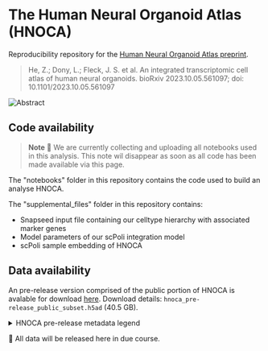 # The Human Neural Organoid Atlas (HNOCA)

Reproducibility repository for the [Human Neural Organoid Atlas preprint](https://www.biorxiv.org/content/10.1101/2023.10.05.561097v1).

> He, Z.; Dony, L.; Fleck, J. S. et al. An integrated transcriptomic cell atlas of human neural organoids. bioRxiv 2023.10.05.561097; doi: 10.1101/2023.10.05.561097

![Abstract](https://raw.githubusercontent.com/theislab/neural_organoid_atlas/main/supplemental_files/abstract.jpg)

## Code availability

> **Note**
> :construction: We are currently collecting and uploading all notebooks used in this analysis.
> This note wil disappear as soon as all code has been made available via this page.

The "notebooks" folder in this repository contains the code used to build an analyse HNOCA.

The "supplemental_files" folder in this repository contains:
* Snapseed input file containing our celltype hierarchy with associated marker genes
* Model parameters of our scPoli integration model
* scPoli sample embedding of HNOCA

## Data availability

An pre-release version comprised of the public portion of HNOCA is avalable for download [here](https://hmgubox2.helmholtz-muenchen.de/index.php/s/jWCCdr3SQP7Tprb/download/hnoca_pre-release_public_subset.h5ad). Download details: `hnoca_pre-release_public_subset.h5ad` (40.5 GB).

<details>
<summary>HNOCA pre-release metadata legend</summary>

### .obs keys legend
\* sfaira-controlled metadata, most controlled by the respective ontology. see here for more details: https://sfaira.readthedocs.io/en/latest/adding_datasets.html#dataset-or-observation-wise

\*\* original values provided in the datasets prior to ontology matching (only available for ontology-controlled sfaira metadata fields)

| .obs key | Description |
| --- | --- |
| `annot_level_1` | Level 1 of the final cell-type annotation hierarchy |
| `annot_level_2` | Level 1 of the final cell-type annotation hierarchy |
| `annot_level_3` | Level 1 of the final cell-type annotation hierarchy |
| `annot_level_4` | Level 1 of the final cell-type annotation hierarchy |
| `annot_region` | Final brain region annotation for neuronal cells |
| `assay_sc` | * |
| `assay_differentiation` | * |
| `assay_type_differentiation` | * |
| `bio_sample` | * |
| `cell_line` | * |
| `cell_type` | * |
| `development_stage` | * |
| `disease` | * |
| `ethnicity` | * |
| `gm` | * |
| `individual` | * |
| `organ` | * |
| `organism` | * |
| `sex` | * |
| `state_exact` | * |
| `sample_source` | * |
| `source_doi` | * |
| `tech_sample` | * |
| `treatment` | * |
| `assay_sc_original` | ** |
| `cell_line_original` | ** |
| `cell_type_original` | ** |
| `development_stage_original` | ** |
| `disease_original` | ** |
| `ethnicity_original` | ** |
| `organ_original` | ** |
| `organism_original` | ** |
| `sex_original` | ** |
| `id` | Unique sfaira sample ID |
| `suspension_type` | Single nuclei or single cells |
| `suspension_type_original` | Single nuclei or single cells |
| `obs_names_original` | Original obs annotation in the author-provided dataset |
| `organoid_age_days` | Organoid age in dayys at the time of experiment |
| `publication` | First Author, Year for the source publication of the dataset |
| `doi` | DOI for the source publication of the dataset |
| `batch` | Concatenation of the columns `id`, `bio_sample` and `tech_sample` |
| `n_genes_by_counts` | Number of genes with >0 counts |
| `log1p_n_genes_by_counts` | natural logarithm of number of genes with >0 counts +1 |
| `total_counts` | total UMI count of this cell |
| `log1p_total_counts` | Natural logarithm of the total UMI count of this cell +1 |
| `total_counts_mt` | Total mitochondrial UMI count |
| `log1p_total_counts_mt` | Natural logarithm of total mitochondrial UMI count +1 |
| `pct_counts_mt` | Percentage of UMI counts mapped to mitochindrial genes |
| `leiden_pca_unintegrated_1` | Leiden clustering (resolution=1) of unintegrated PCA-derived knn graph |
| `leiden_pca_unintegrated_80` | Leiden clustering (resolution=80) of unintegrated PCA-derived knn graph |
| `leiden_pca_rss_1` | Leiden clustering (resolution=1) of pre-integrated RSS-PCA-derived knn graph |
| `leiden_pca_rss_80` | Leiden clustering (resolution=80) of pre-integrated RSS-PCA-derived knn graph |
| `leiden_scpoli_1` | Leiden clustering (resolution=1) of integrated scPoli embedding-derived knn graph |
| `leiden_scpoli_80` | Leiden clustering (resolution=80) of integrated scPoli embedding-derived knn graph |
| `snapseed_pca_unintegrated_level_1` | Level 1 label of automatic cell type annotation (snapseed) from unintegrated PCA representation |
| `snapseed_pca_unintegrated_level_2` | Level 2 label of automatic cell type annotation (snapseed) from unintegrated PCA representation |
| `snapseed_pca_unintegrated_level_3` | Level 3 label of automatic cell type annotation (snapseed) from unintegrated PCA representation |
| `snapseed_pca_unintegrated_level_4` | Level 4 label of automatic cell type annotation (snapseed) from unintegrated PCA representation |
| `snapseed_pca_unintegrated_level_5` | Level 5 label of automatic cell type annotation (snapseed) from unintegrated PCA representation |
| `snapseed_pca_unintegrated_level_12` | Merged level 1,2 annotations from unintegrated PCA representation (iterative replacement of NAs with higher-level labels) |
| `snapseed_pca_unintegrated_level_123` | Merged level 1,2,3 annotations from unintegrated PCA representation (iterative replacement of NAs with higher-level labels) |
| `snapseed_pca_unintegrated_level_1234` | Merged level 1,2,3,4 annotations from unintegrated PCA representation (iterative replacement of NAs with higher-level labels) |
| `snapseed_pca_unintegrated_level_12345` | Merged level 1,2,3,4,5 annotations from unintegrated PCA representation (iterative replacement of NAs with higher-level labels) |
| `snapseed_pca_rss_level_1` | Level 1 label of automatic cell type annotation (snapseed) from pre-integrated RSS-PCA representation |
| `snapseed_pca_rss_level_2` | Level 2 label of automatic cell type annotation (snapseed) from pre-integrated RSS-PCA representation |
| `snapseed_pca_rss_level_3` | Level 3 label of automatic cell type annotation (snapseed) from pre-integrated RSS-PCA representation |
| `snapseed_pca_rss_level_4` | Level 4 label of automatic cell type annotation (snapseed) from pre-integrated RSS-PCA representation |
| `snapseed_pca_rss_level_5` | Level 5 label of automatic cell type annotation (snapseed) from pre-integrated RSS-PCA representation |
| `snapseed_pca_rss_level_12` | Merged level 1,2 annotations from pre-integrated RSS-PCA representation (iterative replacement of NAs with higher-level labels) |
| `snapseed_pca_rss_level_123` | Merged level 1,2,3 annotations from pre-integrated RSS-PCA representation (iterative replacement of NAs with higher-level labels) |
| `snapseed_pca_rss_level_1234` | Merged level 1,2,3,4 annotations from pre-integrated RSS-PCA representation (iterative replacement of NAs with higher-level labels) |
| `snapseed_pca_rss_level_12345` | Merged level 1,2,3,4,5 annotations from pre-integrated RSS-PCA representation (iterative replacement of NAs with higher-level labels) |
| `snapseed_scpoli_level_1` | Level 1 label of automatic cell type annotation (snapseed) from integrated scPoli representation |
| `snapseed_scpoli_level_2` | Level 2 label of automatic cell type annotation (snapseed) from integrated scPoli representation |
| `snapseed_scpoli_level_3` | Level 3 label of automatic cell type annotation (snapseed) from integrated scPoli representation |
| `snapseed_scpoli_level_4` | Level 4 label of automatic cell type annotation (snapseed) from integrated scPoli representation |
| `snapseed_scpoli_level_5` | Level 5 label of automatic cell type annotation (snapseed) from integrated scPoli representation |
| `snapseed_scpoli_level_12` | Merged level 1,2 annotations from integrated scPoli representation (iterative replacement of NAs with higher-level labels) |
| `snapseed_scpoli_level_123` | Merged level 1,2,3 annotations from integrated scPoli representation (iterative replacement of NAs with higher-level labels) |
| `snapseed_scpoli_level_1234` | Merged level 1,2,3,4 annotations from integrated scPoli representation (iterative replacement of NAs with higher-level labels) |
| `snapseed_scpoli_level_12345` | Merged level 1,2,3,4,5 annotations from integrated scPoli representation (iterative replacement of NAs with higher-level labels) |
| `ECM_raw` | Binary morphogen indicator for differentiation protocol: Extra-cellular matrix |
| `ROCK_inhibitor_raw` | Binary morphogen indicator for differentiation protocol: ROCK inhibitor |
| `BMP_activator_raw` | Binary morphogen indicator for differentiation protocol: BMP activator |
| `TGF_B_activator_raw` | Binary morphogen indicator for differentiation protocol: TGFβ activator |
| `TGF_B_inhibitor_raw` | Binary morphogen indicator for differentiation protocol: TGFβ inhibitor |
| `BMP_inhibitor_raw` | Binary morphogen indicator for differentiation protocol: BMP inhibitor |
| `WNT_activator_raw` | Binary morphogen indicator for differentiation protocol: WNT activator |
| `WNT_inhibitor_raw` | Binary morphogen indicator for differentiation protocol: WNT inhibitor |
| `EGF_raw` | Binary morphogen indicator for differentiation protocol: EGF |
| `FGF2_raw` | Binary morphogen indicator for differentiation protocol: FGF2 |
| `FGF8_raw` | Binary morphogen indicator for differentiation protocol: FGF8 |
| `SHH_agonist_raw` | Binary morphogen indicator for differentiation protocol: Sonic hedgehog agonist |
| `RA_raw` | Binary morphogen indicator for differentiation protocol: Retinoic acid |
| `MEK_ERK_inhibitor_raw` | Binary morphogen indicator for differentiation protocol: MEK/ERK inhibitor |
| `Notch_inhibitor_raw` | Binary morphogen indicator for differentiation protocol: Notch Inhibitor |

</details>

:construction: All data will be released here in due course.


